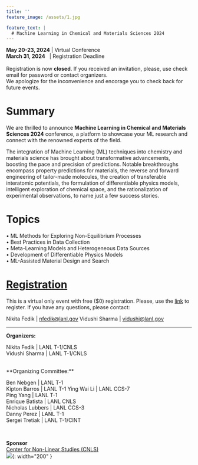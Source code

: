 ```yaml
---
title: ''
feature_image: /assets/1.jpg

feature_text: |
  # Machine Learning in Chemical and Materials Sciences 2024
---
```


**May 20-23, 2024** | Virtual Conference    
**March 31, 2024** &nbsp;  | Registration Deadline
<br>   
Registration is now **closed**. If you received an invitation,  please, use check email for password or contact organizers.    
We apologize for the inconvenience and encorage you to check back for future events.
 <br>
# Summary 

We are thrilled to announce **Machine Learning in Chemical and Materials Sciences 2024** conference, a platform to showcase your ML research and connect with the renowned experts of the field.

The integration of Machine Learning (ML) techniques into chemistry and materials science has brought about transformative advancements, boosting the pace and precision of predictions. Notable breakthroughs encompass property predictions for materials, the reverse and forward engineering of tailor-made molecules, the creation of transferable interatomic potentials, the formulation of differentiable physics models, intelligent exploration of chemical space, and the rationalization of experimental observations, to name just a few success stories.


# Topics  
•	ML Methods for Exploring Non-Equilibrium Processes   
•	Best Practices in Data Collection   
•	Meta-Learning Models and Heterogeneous Data Sources    
•	Development of Differentiable Physics Models    
•	ML-Assisted Material Design and Search     



# [Registration](/registration)

This is a virtual only event with free ($0) registration. 
Please, use the [link](/registration) to register.
If you have any questions, please contact: 

Nikita Fedik   | nfedik@lanl.gov
Vidushi Sharma | vidushi@lanl.gov



----------------------------------------
**Organizers:**   

Nikita Fedik   | LANL T-1/CNLS    
Vidushi Sharma | LANL T-1/CNLS             

 <br>
**Organizing Committee:**   

Ben Nebgen    | LANL T-1      
Kipton Barros | LANL T-1 
Ying Wai Li |  LANL CCS-7   
Ping Yang | LANL T-1   
Enrique Batista | LANL CNLS   
Nicholas Lubbers | LANL CCS-3   
Danny Perez | LANL T-1   
Sergei Tretiak | LANL T-1/CINT    

 <br>

**Sponsor**  
[Center for Non-Linear Studies (CNLS)](https://cnls.lanl.gov/External/)   
![](/assets/CNLS_logo.jpg){: width="200" }
